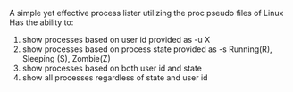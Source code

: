 A  simple yet effective process lister utilizing the proc pseudo files of Linux
Has the ability to:
1) show processes based on user id provided as -u X
2) show processes based on process state provided as -s Running(R), Sleeping (S), Zombie(Z)
3) show processes based on both user id and state
4) show all processes regardless of state and user id

  
